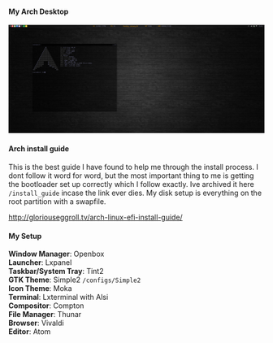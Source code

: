 #### My Arch Desktop
![](screenshots/arch_desktop0.png)


#### Arch install guide

This is the best guide I have found to help me through the install process. I dont follow it word for word, but the most important thing to me is getting the bootloader set up correctly which I follow exactly. Ive archived it here `/install_guide` incase the link ever dies. My disk setup is everything on the root partition with a swapfile.

http://gloriouseggroll.tv/arch-linux-efi-install-guide/


#### My Setup

**Window Manager**: Openbox  
**Launcher**: Lxpanel  
**Taskbar/System Tray**: Tint2  
**GTK Theme**: Simple2 `/configs/Simple2`  
**Icon Theme**: Moka  
**Terminal**: Lxterminal with Alsi  
**Compositor**: Compton  
**File Manager**: Thunar  
**Browser**: Vivaldi  
**Editor**: Atom  
